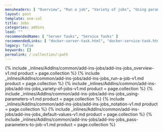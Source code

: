 ```yaml
---
menuheaders: [ "Overview", "Run a job", "Variety of jobs", "Using parameters", "Notation", "Default values", "Pass parameters to job" ]
layout: post
template: one-col
title: Jobs
categories: addins
lead: ""
recommendedName: [ "Server Tasks", "Service Tasks" ]
recommendedLinks: [ "docker-server-task.html", "docker-service-task.html" ]
legacy: false
keywords: []
permalink: /:collection/:path
---
```






<a href="#overview"></a>{% include _inlines/AddIns/common/add-ins-jobs/add-ins-jobs_overview-v1.md  product = page.collection %}
<a href="#run-a-job"></a>{% include _inlines/AddIns/common/add-ins-jobs/add-ins-jobs_run-a-job-v1.md  product = page.collection %}
<a href="#variety-of-jobs"></a>{% include _inlines/AddIns/common/add-ins-jobs/add-ins-jobs_variety-of-jobs-v1.md  product = page.collection %}
<a href="#using-parameters"></a>{% include _inlines/AddIns/common/add-ins-jobs/add-ins-jobs_using-parameters-v1.md  product = page.collection %}
<a href="#notation"></a>{% include _inlines/AddIns/common/add-ins-jobs/add-ins-jobs_notation-v1.md  product = page.collection %}
<a href="#default-values"></a>{% include _inlines/AddIns/common/add-ins-jobs/add-ins-jobs_default-values-v1.md  product = page.collection %}
<a href="#pass-parameters-to-job"></a>{% include _inlines/AddIns/common/add-ins-jobs/add-ins-jobs_pass-parameters-to-job-v1.md  product = page.collection %}
